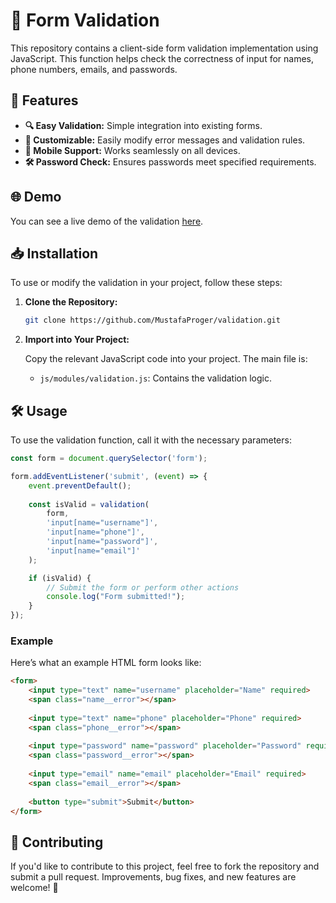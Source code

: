 # 📝 Form Validation

This repository contains a client-side form validation implementation using JavaScript. This function helps check the correctness of input for names, phone numbers, emails, and passwords.

## 🚀 Features

- **🔍 Easy Validation:** Simple integration into existing forms.
- **🎨 Customizable:** Easily modify error messages and validation rules.
- **📱 Mobile Support:** Works seamlessly on all devices.
- **🛠️ Password Check:** Ensures passwords meet specified requirements.

## 🌐 Demo

You can see a live demo of the validation [here](https://mustafaproger.github.io/validation/).

## 📥 Installation

To use or modify the validation in your project, follow these steps:

1. **Clone the Repository:**

   ```bash
   git clone https://github.com/MustafaProger/validation.git
   ```

2. **Import into Your Project:**

   Copy the relevant JavaScript code into your project. The main file is:

   - `js/modules/validation.js`: Contains the validation logic.

## 🛠️ Usage

To use the validation function, call it with the necessary parameters:

```javascript
const form = document.querySelector('form');

form.addEventListener('submit', (event) => {
    event.preventDefault();
    
    const isValid = validation(
        form,
        'input[name="username"]',
        'input[name="phone"]',
        'input[name="password"]',
        'input[name="email"]'
    );

    if (isValid) {
        // Submit the form or perform other actions
        console.log("Form submitted!");
    }
});
```

### Example

Here’s what an example HTML form looks like:

```html
<form>
    <input type="text" name="username" placeholder="Name" required>
    <span class="name__error"></span>
    
    <input type="text" name="phone" placeholder="Phone" required>
    <span class="phone__error"></span>
    
    <input type="password" name="password" placeholder="Password" required>
    <span class="password__error"></span>
    
    <input type="email" name="email" placeholder="Email" required>
    <span class="email__error"></span>
    
    <button type="submit">Submit</button>
</form>
```

## 🤝 Contributing

If you'd like to contribute to this project, feel free to fork the repository and submit a pull request. Improvements, bug fixes, and new features are welcome! 🎉